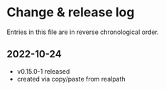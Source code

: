 # Change & release log

Entries in this file are in reverse chronological order.

## 2022-10-24

* v0.15.0-1 released
* created via copy/paste from realpath
